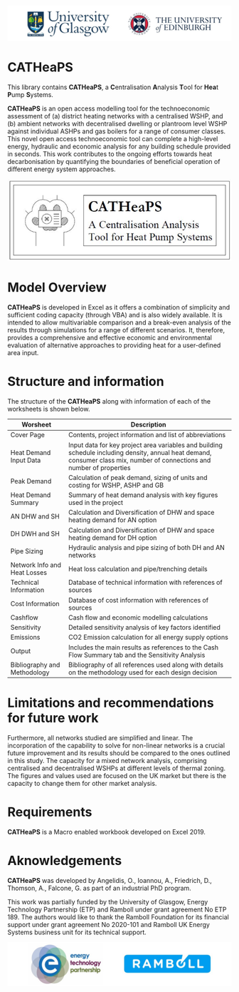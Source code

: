 ![UniLogo!](Miscellaneous/Uni_logos.jpg)

# CATHeaPS

This library contains **CATHeaPS**, a **C**entralisation **A**nalysis **T**ool for **Hea**t **P**ump **S**ystems.

**CATHeaPS** is an open access modelling tool for the technoeconomic assessment of (a) district heating networks with a centralised WSHP, and (b) ambient networks with decentralised dwelling or plantroom level WSHP against individual ASHPs and gas boilers for a range of consumer classes. This novel open access technoeconomic tool can complete a high-level energy, hydraulic and economic analysis for any building schedule provided in seconds. This work contributes to the ongoing efforts towards heat decarbonisation by quantifying the boundaries of beneficial operation of different energy system approaches.

![Logo!](Miscellaneous/CATHeaPS%20Logo.JPG)

# Model Overview

**CATHeaPS** is developed in Excel as it offers a combination of simplicity and sufficient coding capacity (through VBA) and is also widely available. It is intended to allow multivariable comparison and a break-even analysis of the results through simulations for a range of different scenarios. It, therefore, provides a comprehensive and effective economic and environmental evaluation of alternative approaches to providing heat for a user-defined area input. 

# Structure and information

The structure of the **CATHeaPS** along with information of each of the worksheets is shown below.

|Worsheet|Description|
|---|---|
|Cover Page|Contents, project information and list of abbreviations|
|Heat Demand Input Data|Input data for key project area variables and building schedule including density, annual heat demand, consumer class mix, number of connections and number of properties|
|Peak Demand|Calculation of peak demand, sizing of units and costing for WSHP, ASHP and GB|
|Heat Demand Summary|Summary of heat demand analysis with key figures used in the project|
|AN DHW and SH|Calculation and Diversification of DHW and space heating demand for AN option|
|DH DWH and SH|Calculation and Diversification of DHW and space heating demand for DH option|
|Pipe Sizing|Hydraulic analysis and pipe sizing of both DH and AN networks|
|Network Info and Heat Losses|Heat loss calculation and pipe/trenching details|
|Technical Information|Database of technical information with references of sources|
|Cost Information|Database of cost information with references of sources|
|Cashflow|Cash flow and economic modelling calculations|
|Sensitivity|Detailed sensitivity analysis of key factors identified|
|Emissions|CO2 Emission calculation for all energy supply options|
|Output|Includes the main results as references to the Cash Flow Summary tab and the Sensitivity Analysis|
|Bibliography and Methodology|Bibliography of all references used along with details on the methodology used for each design decision|

# Limitations and recommendations for future work

Furthermore, all networks studied are simplified and linear. The incorporation of the capability to solve for non-linear networks is a crucial future improvement and its results should be compared to the ones outlined in this study. The capacity for a mixed network analysis, comprising centralised and decentralised WSHPs at different levels of thermal zoning. The figures and values used are focused on the UK market but there is the capacity to change them for other market analysis.

# Requirements

**CATHeaPS** is a Macro enabled workbook developed on Excel 2019.

# Aknowledgements

**CATHeaPS** was developed by Angelidis, O., Ioannou, A., Friedrich, D., Thomson, A., Falcone, G. as part of an industrial PhD program. 

This work was partially funded by the University of Glasgow, Energy Technology Partnership (ETP) and Ramboll under grant agreement No ETP 189. The authors would like to thank the Ramboll Foundation for its financial support under grant agreement No 2020-101 and Ramboll UK Energy Systems business unit for its technical support. 

![ETPLogo!](Miscellaneous/Funding_Logos.jpg)
